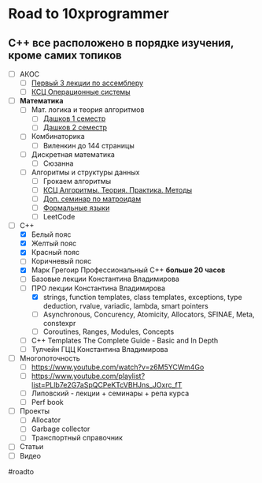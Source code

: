 # Road to 10xprogrammer
## C++ все расположено в порядке изучения, кроме самих топиков
* [ ] АКОС
	* [ ] [Первый 3 лекции по ассемблеру](https://www.youtube.com/playlist?list=PLd7QXkfmSY7a2zw_PVPn7vKs9F9BG6Pd4)
	* [ ] [КСЦ Операционные системы](https://stepik.org/course/1780/syllabus)  
* [ ] **Математика**  
    * [ ] Мат. логика  и теория алгоритмов  
        * [ ] [Дашков 1 семестр](https://www.youtube.com/playlist?list=PL4_hYwCyhAvb4c-Z43ppdKwC1hWX6hOYi)  
        * [ ] [Дашков 2 семестр](https://www.youtube.com/playlist?list=PL4_hYwCyhAvYJx5swFZ7-ZDJV9LhLIdqD)  
    * [ ] Комбинаторика  
        * [ ] Виленкин до 144 страницы  
    * [ ] Дискретная математика  
        * [ ] Сюзанна  
    * [ ] Алгоритмы и структуры данных  
        * [ ] Грокаем алгоритмы  
        * [ ] [КСЦ Алгоритмы. Теория. Практика. Методы](https://stepik.org/course/217/syllabus)  
        * [ ] [Доп. семинар по матроидам](https://www.youtube.com/watch?v=F7B4sYnLm5I)  
        * [ ] [Формальные языки](https://www.youtube.com/playlist?list=PL4_hYwCyhAvbl7pkWGbeOjWyU-z7hDnlb)  
        * [ ] LeetCode  
* [ ] C++  
    * [x] Белый пояс  
    * [x] Желтый пояс  
    * [x] Красный пояс  
    * [ ] Коричневый пояс  
    * [x] Марк Грегоир Профессиональный C++ **больше 20 часов**  
    * [ ] Базовые лекции Константина Владимирова
    * [ ] ПРО лекции Константина Владимирова
        * [x] strings, function templates, class templates, exceptions, type deduction, rvalue, variadic, lambda, smart pointers
        * [ ] Asynchronous, Concurency, Atomicity, Allocators, SFINAE, Meta, constexpr
        * [ ] Coroutines, Ranges, Modules, Concepts
    * [ ] C++ Templates The Complete Guide - Basic and In Depth  
    * [ ] Тулчейн ГЦЦ Константина Владимирова  
* [ ] Многопоточность  
    * [ ] https://www.youtube.com/watch?v=z6M5YCWm4Go
    * [ ] https://www.youtube.com/playlist?list=PLlb7e2G7aSpQCPeKTcVBHJns_JOxrc_fT
    * [ ] Липовский - лекции + семинары + репа курса  
    * [ ] Perf book  
* [ ] Проекты
	* [ ] Allocator
	* [ ] Garbage collector
	* [ ] Транспортный справочник
* [ ] Статьи
* [ ] Видео

#roadto